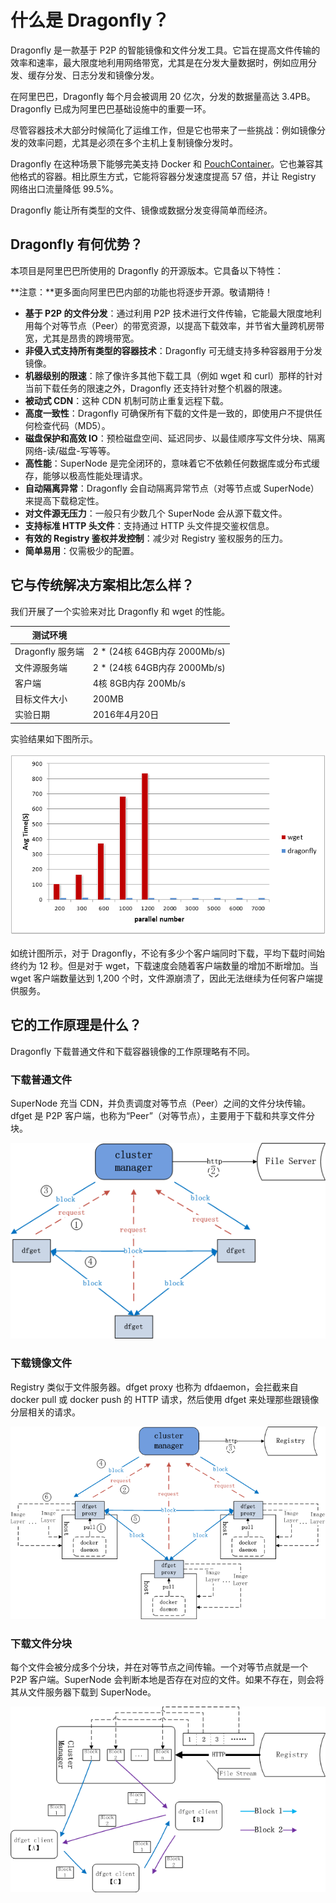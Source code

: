 # 什么是 Dragonfly？

Dragonfly 是一款基于 P2P 的智能镜像和文件分发工具。它旨在提高文件传输的效率和速率，最大限度地利用网络带宽，尤其是在分发大量数据时，例如应用分发、缓存分发、日志分发和镜像分发。

在阿里巴巴，Dragonfly 每个月会被调用 20 亿次，分发的数据量高达 3.4PB。Dragonfly 已成为阿里巴巴基础设施中的重要一环。

尽管容器技术大部分时候简化了运维工作，但是它也带来了一些挑战：例如镜像分发的效率问题，尤其是必须在多个主机上复制镜像分发时。

Dragonfly 在这种场景下能够完美支持 Docker 和 [PouchContainer](https://github.com/alibaba/pouch)。它也兼容其他格式的容器。相比原生方式，它能将容器分发速度提高 57 倍，并让 Registry 网络出口流量降低 99.5%。

Dragonfly 能让所有类型的文件、镜像或数据分发变得简单而经济。

## Dragonfly 有何优势？

本项目是阿里巴巴所使用的 Dragonfly 的开源版本。它具备以下特性：

**注意：**更多面向阿里巴巴内部的功能也将逐步开源。敬请期待！

- **基于 P2P 的文件分发**：通过利用 P2P 技术进行文件传输，它能最大限度地利用每个对等节点（Peer）的带宽资源，以提高下载效率，并节省大量跨机房带宽，尤其是昂贵的跨境带宽。
- **非侵入式支持所有类型的容器技术**：Dragonfly 可无缝支持多种容器用于分发镜像。
- **机器级别的限速**：除了像许多其他下载工具（例如 wget 和 curl）那样的针对当前下载任务的限速之外，Dragonfly 还支持针对整个机器的限速。
- **被动式 CDN**：这种 CDN 机制可防止重复远程下载。
- **高度一致性**：Dragonfly 可确保所有下载的文件是一致的，即使用户不提供任何检查代码（MD5）。
- **磁盘保护和高效 IO**：预检磁盘空间、延迟同步、以最佳顺序写文件分块、隔离网络-读/磁盘-写等等。
- **高性能**：SuperNode 是完全闭环的，意味着它不依赖任何数据库或分布式缓存，能够以极高性能处理请求。
- **自动隔离异常**：Dragonfly 会自动隔离异常节点（对等节点或 SuperNode）来提高下载稳定性。
- **对文件源无压力**：一般只有少数几个 SuperNode 会从源下载文件。
- **支持标准 HTTP 头文件**：支持通过 HTTP 头文件提交鉴权信息。
- **有效的 Registry 鉴权并发控制**：减少对 Registry 鉴权服务的压力。
- **简单易用**：仅需极少的配置。

## 它与传统解决方案相比怎么样？

我们开展了一个实验来对比 Dragonfly 和 wget 的性能。

|测试环境||
|---|---|
|Dragonfly 服务端|2 * (24核 64GB内存 2000Mb/s)|
|文件源服务端|2 * (24核 64GB内存 2000Mb/s)|
|客户端|4核 8GB内存 200Mb/s|
|目标文件大小|200MB|
|实验日期|2016年4月20日|

实验结果如下图所示。

![How it stacks up](../img/performance.png)

如统计图所示，对于 Dragonfly，不论有多少个客户端同时下载，平均下载时间始终约为 12 秒。但是对于 wget，下载速度会随着客户端数量的增加不断增加。当 wget 客户端数量达到 1,200 个时，文件源崩溃了，因此无法继续为任何客户端提供服务。

## 它的工作原理是什么？

Dragonfly 下载普通文件和下载容器镜像的工作原理略有不同。

### 下载普通文件

SuperNode 充当 CDN，并负责调度对等节点（Peer）之间的文件分块传输。dfget 是 P2P 客户端，也称为“Peer”（对等节点），主要用于下载和共享文件分块。

![Downloading General Files](../img/dfget.png)

### 下载镜像文件

Registry 类似于文件服务器。dfget proxy 也称为 dfdaemon，会拦截来自 docker pull 或 docker push 的 HTTP 请求，然后使用 dfget 来处理那些跟镜像分层相关的请求。

![Downloading Container Images](../img/dfget-combine-container.png)

### 下载文件分块

每个文件会被分成多个分块，并在对等节点之间传输。一个对等节点就是一个 P2P 客户端。SuperNode 会判断本地是否存在对应的文件。如果不存在，则会将其从文件服务器下载到 SuperNode。

![How file blocks are downloaded](../img/distributing.png)
